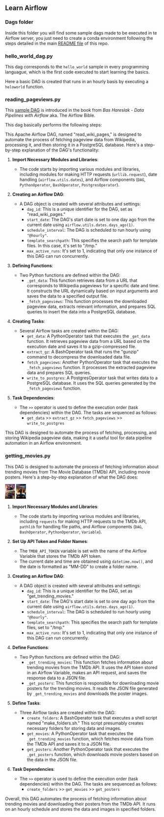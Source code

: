 ## Learn Airflow

### Dags folder

Inside this folder you will find some sample dags made to be executed in te Airflow server, you just need to create a conda environment following the steps detailed in the main [README file](https://github.com/fvgm-spec/learn-airflow/blob/main/README.md) of this repo.

### **hello_world_dag.py**

This dag corresponds to the `hello_world` sample in every programming languague, which is the first code executed to start learning the basics.

Here a basic DAG is created that runs in an hourly basis by executing a `heloworld` function.

### **reading_pageviews.py**

This [sample DAG](https://github.com/BasPH/data-pipelines-with-apache-airflow/blob/master/chapter04/dags/listing_4_20.py) is introduced in the book from *Bas Hareslak - Data Pipelines with Airflow* aka. The Airflow Bible.

This dag basically performs the following steps:

This Apache Airflow DAG, named "read_wiki_pages," is designed to automate the process of fetching pageview data from Wikipedia, processing it, and then storing it in a PostgreSQL database. Here's a step-by-step explanation of the DAG's functionality:

1. **Import Necessary Modules and Libraries**:
   - The code starts by importing various modules and libraries, including modules for making HTTP requests (`urllib.request`), date handling (`airflow.utils.dates`), and Airflow components (`DAG`, `PythonOperator`, `BashOperator`, `PostgresOperator`).

2. **Creating an Airflow DAG**:
   - A DAG object is created with several attributes and settings:
     - `dag_id`: This is a unique identifier for the DAG, set as "read_wiki_pages."
     - `start_date`: The DAG's start date is set to one day ago from the current date using `airflow.utils.dates.days_ago(1)`.
     - `schedule_interval`: The DAG is scheduled to run hourly using `"@hourly"`.
     - `template_searchpath`: This specifies the search path for template files. In this case, it's set to "/tmp."
     - `max_active_runs`: It's set to 1, indicating that only one instance of this DAG can run concurrently.

3. **Defining Functions**:
   - Two Python functions are defined within the DAG:
     - `_get_data`: This function retrieves data from a URL that corresponds to Wikipedia pageviews for a specific date and time. It constructs the URL dynamically based on input arguments and saves the data to a specified output file.
     - `_fetch_pageviews`: This function processes the downloaded pageview data, extracts relevant information, and prepares SQL queries to insert the data into a PostgreSQL database.

4. **Creating Tasks**:
   - Several Airflow tasks are created within the DAG:
     - `get_data`: A PythonOperator task that executes the `_get_data` function. It retrieves pageview data from a URL based on the execution date and saves it to a gzip-compressed file.
     - `extract_gz`: A BashOperator task that runs the "gunzip" command to decompress the downloaded data file.
     - `fetch_pageviews`: Another PythonOperator task that executes the `_fetch_pageviews` function. It processes the extracted pageview data and prepares SQL queries.
     - `write_to_postgres`: A PostgresOperator task that writes data to a PostgreSQL database. It uses the SQL queries generated by the `_fetch_pageviews` function.

5. **Task Dependencies**:
   - The `>>` operator is used to define the execution order (task dependencies) within the DAG. The tasks are sequenced as follows:
     - `get_data` >> `extract_gz` >> `fetch_pageviews` >> `write_to_postgres`

This DAG is designed to automate the process of fetching, processing, and storing Wikipedia pageview data, making it a useful tool for data pipeline automation in an Airflow environment.

### **getting_movies.py**

This DAG is designed to automate the process of fetching information about trending movies from The Movie Database (TMDb) API, including movie posters. Here's a step-by-step explanation of what the DAG does:

 <p>
<div class="column">
    <img src="img/4Q56IatK3JDRkYWXTs29vp7RECZ.jpg" style="height: 3rem"/>
    <img src="img/51tqzRtKMMZEYUpSYkrUE7v9ehm.jpg" style="height: 3rem"/>
  </div>
 </p>


1. **Import Necessary Modules and Libraries**:
   - The code starts by importing various modules and libraries, including `requests` for making HTTP requests to the TMDb API, `pathlib` for handling file paths, and Airflow components (`DAG`, `BashOperator`, `PythonOperator`, `Variable`).

2. **Set Up API Token and Folder Names**:
   - The `TMDB_API_TOKEN` variable is set with the name of the Airflow Variable that stores the TMDb API token.
   - The current date and time are obtained using `datetime.now()`, and the date is formatted as "MM-DD" to create a folder name.
   
3. **Creating an Airflow DAG**:
   - A DAG object is created with several attributes and settings:
     - `dag_id`: This is a unique identifier for the DAG, set as "get_trending_movies."
     - `start_date`: The DAG's start date is set to one day ago from the current date using `airflow.utils.dates.days_ago(1)`.
     - `schedule_interval`: The DAG is scheduled to run hourly using `"@hourly"`.
     - `template_searchpath`: This specifies the search path for template files, set to "/tmp."
     - `max_active_runs`: It's set to 1, indicating that only one instance of this DAG can run concurrently.

4. **Define Functions**:
   - Two Python functions are defined within the DAG:
     - `_get_trending_movies`: This function fetches information about trending movies from the TMDb API. It uses the API token stored in an Airflow Variable, makes an API request, and saves the response data to a JSON file.
     - `_get_posters`: This function is responsible for downloading movie posters for the trending movies. It reads the JSON file generated by `_get_trending_movies` and downloads the poster images.

5. **Define Tasks**:
   - Three Airflow tasks are created within the DAG:
     - `create_folders`: A BashOperator task that executes a shell script named "make_folders.sh." This script presumably creates necessary folders for storing data and images.
     - `get_movies`: A PythonOperator task that executes the `_get_trending_movies` function, which fetches movie data from the TMDb API and saves it to a JSON file.
     - `get_posters`: Another PythonOperator task that executes the `_get_posters` function, which downloads movie posters based on the data in the JSON file.

6. **Task Dependencies**:
   - The `>>` operator is used to define the execution order (task dependencies) within the DAG. The tasks are sequenced as follows:
     - `create_folders` >> `get_movies` >> `get_posters`

Overall, this DAG automates the process of fetching information about trending movies and downloading their posters from the TMDb API. It runs on an hourly schedule and stores the data and images in specified folders.

